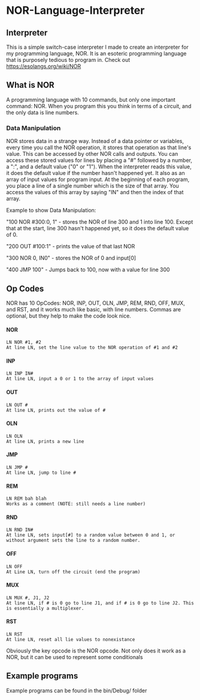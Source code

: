 # NOR-Language-Interpreter

## Interpreter
This is a simple switch-case interpreter I made to create an interpreter for my programming language, NOR.
It is an esoteric programming language that is purposely tedious to program in.
Check out https://esolangs.org/wiki/NOR 

## What is NOR
A programming language with 10 commands, but only one important command: NOR.
When you program this you think in terms of a circuit, and the only data is line numbers.

### Data Manipulation
NOR stores data in a strange way. Instead of a data pointer or variables, every time you call the NOR operation, it stores that operation as that line's value. This can be accessed by other NOR calls and outputs. You can access these stored values for lines by placing a "#" followed by a number, a ":", and a default value ("0" or "1"). When the interpreter reads this value, it does the default value if the number hasn't happened yet. It also as an array of input values for program input. At the beginning of each program, you place a line of a single number which is the size of that array. You access the values of this array by saying "IN" and then the index of that array.

Example to show Data Manipulation:

"100 NOR #300:0, 1" - stores the NOR of line 300 and 1 into line 100. Except that at the start, line 300 hasn't happened yet, so it does the default value of 0.

"200 OUT #100:1" - prints the value of that last NOR

"300 NOR 0, IN0" - stores the NOR of 0 and input[0]

"400 JMP 100" - Jumps back to 100, now with a value for line 300

## Op Codes
NOR has 10 OpCodes: NOR, INP, OUT, OLN, JMP, REM, RND, OFF, MUX, and RST, and it works much like basic, with line numbers.
Commas are optional, but they help to make the code look nice.

#### NOR
    LN NOR #1, #2
    At line LN, set the line value to the NOR operation of #1 and #2
#### INP	
    LN INP IN# 
    At line LN, input a 0 or 1 to the array of input values
#### OUT
    LN OUT # 
    At line LN, prints out the value of #
#### OLN	
    LN OLN 
    At line LN, prints a new line
#### JMP	
    LN JMP # 
    At line LN, jump to line #
#### REM	
    LN REM bah blah 
    Works as a comment (NOTE: still needs a line number)
#### RND	
    LN RND IN# 
    At line LN, sets input[#] to a random value between 0 and 1, or without argument sets the line to a random number.
#### OFF	
    LN OFF 
    At Line LN, turn off the circuit (end the program)
#### MUX	
    LN MUX #, J1, J2 
    At line LN, if # is 0 go to line J1, and if # is 0 go to line J2. This is essentially a multiplexer.

#### RST
    LN RST
	At line LN, reset all lie values to nonexistance

Obviously the key opcode is the NOR opcode. Not only does it work as a NOR, but it can be used to represent some conditionals

## Example programs
Example programs can be found in the bin/Debug/ folder
